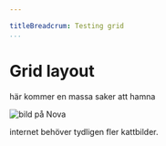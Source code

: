 ```yaml
---

titleBreadcrum: Testing grid
...
```


Grid layout
===============================


här kommer en massa saker att hamna


![bild på Nova](img/Nova.JPG)

internet behöver tydligen fler kattbilder.
